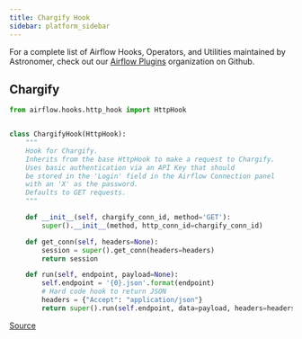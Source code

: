 ```yaml
---
title: Chargify Hook
sidebar: platform_sidebar
---
```


For a complete list of Airflow Hooks, Operators, and Utilities maintained by Astronomer, check out our [Airflow Plugins](https://github.com/airflow-plugins?utf8=%E2%9C%93&q=&type=&language=) organization on Github.

## Chargify

```python
from airflow.hooks.http_hook import HttpHook


class ChargifyHook(HttpHook):
    """
    Hook for Chargify.
    Inherits from the base HttpHook to make a request to Chargify.
    Uses basic authentication via an API Key that should
    be stored in the 'Login' field in the Airflow Connection panel
    with an 'X' as the password.
    Defaults to GET requests.
    """

    def __init__(self, chargify_conn_id, method='GET'):
        super().__init__(method, http_conn_id=chargify_conn_id)

    def get_conn(self, headers=None):
        session = super().get_conn(headers=headers)
        return session

    def run(self, endpoint, payload=None):
        self.endpoint = '{0}.json'.format(endpoint)
        # Hard code hook to return JSON
        headers = {"Accept": "application/json"}
        return super().run(self.endpoint, data=payload, headers=headers)
```
[Source](https://github.com/airflow-plugins/chargify_plugin/blob/master/hooks/chargify_hook.py)

